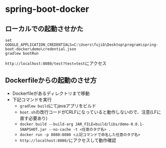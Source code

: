 # spring-boot-docker

## ローカルでの起動させかた
```
set GOOGLE_APPLICATION_CREDENTIALS=C:\Users\fujib\Desktop\program\spring-boot-docker\demo\credential.json
gradlew bootRun
```

```http://localhost:8080/test?test=test```にアクセス

## Dockerfileからの起動のさせ方

* Dockerfileがあるディレクトリまで移動
* 下記コマンドを実行
    * ```gradlew build```にてjavaアプリをビルド
    * ```boot.sh```の改行コードがCRLFになっていると動作しないので、注意(LFに直す必要あり)
    * ```docker build --build-arg JAR_FILE=build/libs/demo-0.0.1-SNAPSHOT.jar --no-cache -t <任意のタグ名> .```
    * ```docker run -p 8080:8080 <上記コマンドで命名した任意のタグ名>```
    * ```http://localhost:8080/```にアクセスして動作確認
